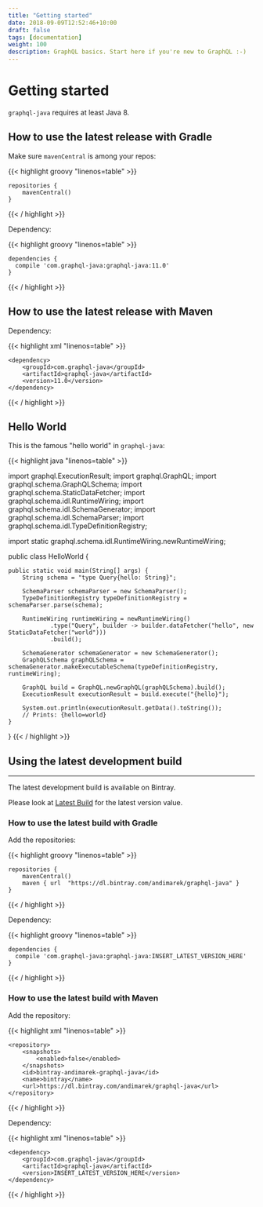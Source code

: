 ```yaml
---
title: "Getting started"
date: 2018-09-09T12:52:46+10:00
draft: false
tags: [documentation]
weight: 100
description: GraphQL basics. Start here if you're new to GraphQL :-) 
---
```

# Getting started

`graphql-java` requires at least Java 8.


## How to use the latest release with Gradle

Make sure ``mavenCentral`` is among your repos:

{{< highlight groovy "linenos=table" >}}

    repositories {
        mavenCentral()
    }
{{< / highlight >}}


Dependency:

{{< highlight groovy "linenos=table" >}}

    dependencies {
      compile 'com.graphql-java:graphql-java:11.0'
    }
{{< / highlight >}}


## How to use the latest release with Maven

Dependency:

{{< highlight xml "linenos=table" >}}

    <dependency>
        <groupId>com.graphql-java</groupId>
        <artifactId>graphql-java</artifactId>
        <version>11.0</version>
    </dependency>
{{< / highlight >}}


## Hello World

This is the famous "hello world" in ``graphql-java``:

{{< highlight java "linenos=table" >}}

import graphql.ExecutionResult;
import graphql.GraphQL;
import graphql.schema.GraphQLSchema;
import graphql.schema.StaticDataFetcher;
import graphql.schema.idl.RuntimeWiring;
import graphql.schema.idl.SchemaGenerator;
import graphql.schema.idl.SchemaParser;
import graphql.schema.idl.TypeDefinitionRegistry;

import static graphql.schema.idl.RuntimeWiring.newRuntimeWiring;

public class HelloWorld {

    public static void main(String[] args) {
        String schema = "type Query{hello: String}";

        SchemaParser schemaParser = new SchemaParser();
        TypeDefinitionRegistry typeDefinitionRegistry = schemaParser.parse(schema);

        RuntimeWiring runtimeWiring = newRuntimeWiring()
                .type("Query", builder -> builder.dataFetcher("hello", new StaticDataFetcher("world")))
                .build();

        SchemaGenerator schemaGenerator = new SchemaGenerator();
        GraphQLSchema graphQLSchema = schemaGenerator.makeExecutableSchema(typeDefinitionRegistry, runtimeWiring);

        GraphQL build = GraphQL.newGraphQL(graphQLSchema).build();
        ExecutionResult executionResult = build.execute("{hello}");

        System.out.println(executionResult.getData().toString());
        // Prints: {hello=world}
    }
}
{{< / highlight >}}

## Using the latest development build
----------------------------------

The latest development build is available on Bintray.

Please look at [Latest Build](https://bintray.com/andimarek/graphql-java/graphql-java/_latestVersion>) for the
latest version value.


### How to use the latest build with Gradle

Add the repositories:

{{< highlight groovy "linenos=table" >}}

    repositories {
        mavenCentral()
        maven { url  "https://dl.bintray.com/andimarek/graphql-java" }
    }
{{< / highlight >}}

Dependency:

{{< highlight groovy "linenos=table" >}}

    dependencies {
      compile 'com.graphql-java:graphql-java:INSERT_LATEST_VERSION_HERE'
    }
{{< / highlight >}}



### How to use the latest build with Maven


Add the repository:

{{< highlight xml "linenos=table" >}}

    <repository>
        <snapshots>
            <enabled>false</enabled>
        </snapshots>
        <id>bintray-andimarek-graphql-java</id>
        <name>bintray</name>
        <url>https://dl.bintray.com/andimarek/graphql-java</url>
    </repository>
{{< / highlight >}}

Dependency:

{{< highlight xml "linenos=table" >}}

    <dependency>
        <groupId>com.graphql-java</groupId>
        <artifactId>graphql-java</artifactId>
        <version>INSERT_LATEST_VERSION_HERE</version>
    </dependency>
{{< / highlight >}}



